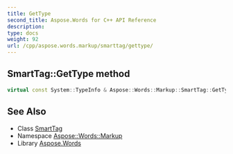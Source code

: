 ```yaml
---
title: GetType
second_title: Aspose.Words for C++ API Reference
description: 
type: docs
weight: 92
url: /cpp/aspose.words.markup/smarttag/gettype/
---
```

## SmartTag::GetType method




```cpp
virtual const System::TypeInfo & Aspose::Words::Markup::SmartTag::GetType() const override
```

## See Also

* Class [SmartTag](../)
* Namespace [Aspose::Words::Markup](../../)
* Library [Aspose.Words](../../../)
